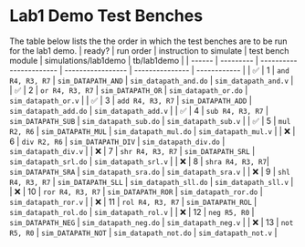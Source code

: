 # Lab1 Demo Test Benches
The table below lists the the order in which the test benches are to be run for the lab1 demo.
| ready? | run order | instruction to simulate | test bench module | simulations/lab1demo | tb/lab1demo |
| ------ | --------- | ----------------------- | ----------------- | --------------- | ------------ |
| ✅ | 1  | `and R4, R3, R7` | `sim_DATAPATH_AND` | `sim_datapath_and.do` | `sim_datapath_and.v` | 
| ✅ | 2  | `or R4, R3, R7`  | `sim_DATAPATH_OR`  | `sim_datapath_or.do`  | `sim_datapath_or.v`  |
| ✅ | 3  | `add R4, R3, R7` | `sim_DATAPATH_ADD` | `sim_datapath_add.do` | `sim_datapath_add.v` |
| ✅ | 4  | `sub R4, R3, R7` | `sim_DATAPATH_SUB` | `sim_datapath_sub.do` | `sim_datapath_sub.v` |
| ✅ | 5  | `mul R2, R6`     | `sim_DATAPATH_MUL` | `sim_datapath_mul.do` | `sim_datapath_mul.v` |
| ❌ | 6  | `div R2, R6`     | `sim_DATAPATH_DIV` | `sim_datapath_div.do` | `sim_datapath_div.v` |
| ❌ | 7  | `shr R4, R3, R7` | `sim_DATAPATH_SRL` | `sim_datapath_srl.do` | `sim_datapath_srl.v` |
| ❌ | 8  | `shra R4, R3, R7`| `sim_DATAPATH_SRA` | `sim_datapath_sra.do` | `sim_datapath_sra.v` |
| ❌ | 9  | `shl R4, R3, R7` | `sim_DATAPATH_SLL` | `sim_datapath_sll.do` | `sim_datapath_sll.v` |
| ❌ | 10 | `ror R4, R3, R7` | `sim_DATAPATH_ROR` | `sim_datapath_ror.do` | `sim_datapath_ror.v` |
| ❌ | 11 | `rol R4, R3, R7` | `sim_DATAPATH_ROL` | `sim_datapath_rol.do` | `sim_datapath_rol.v` |
| ❌ | 12 | `neg R5, R0`     | `sim_DATAPATH_NEG` | `sim_datapath_neg.do` | `sim_datapath_neg.v` |
| ❌ | 13 | `not R5, R0`     | `sim_DATAPATH_NOT` | `sim_datapath_not.do` | `sim_datapath_not.v` |


